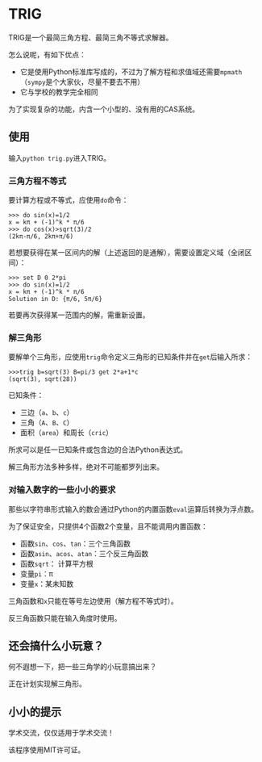 # TRIG
TRIG是一个最简三角方程、最简三角不等式求解器。

怎么说呢，有如下优点：

- 它是使用Python标准库写成的，不过为了解方程和求值域还需要`mpmath`（`sympy`是个大家伙，尽量不要去不用）
- 它与学校的教学完全相同

为了实现复杂的功能，内含一个小型的、没有用的CAS系统。

## 使用
输入`python trig.py`进入TRIG。

### 三角方程不等式
要计算方程或不等式，应使用`do`命令：
```
>>> do sin(x)=1/2
x = kπ + (-1)^k * π/6
>>> do cos(x)>sqrt(3)/2
(2kπ-π/6, 2kπ+π/6)
```

若想要获得在某一区间内的解（上述返回的是通解），需要设置定义域（全闭区间）：
```
>>> set D 0 2*pi
>>> do sin(x)=1/2
x = kπ + (-1)^k * π/6
Solution in D: {π/6, 5π/6}
```
若要再次获得某一范围内的解，需重新设置。

### 解三角形
要解单个三角形，应使用`trig`命令定义三角形的已知条件并在`get`后输入所求：
```
>>>trig b=sqrt(3) B=pi/3 get 2*a+1*c
(sqrt(3), sqrt(28))
```

已知条件：

- 三边（`a`、`b`、`c`）
- 三角（`A`、`B`、`C`）
- 面积（`area`）和周长（`cric`）

所求可以是任一已知条件或包含边的合法Python表达式。

解三角形方法多种多样，绝对不可能都罗列出来。

### 对输入数字的一些小小的要求
那些以字符串形式输入的数会通过Python的内置函数`eval`运算后转换为浮点数。

为了保证安全，只提供4个函数2个变量，且不能调用内置函数：

- 函数`sin`、`cos`、`tan`：三个三角函数
- 函数`asin`、`acos`、`atan`：三个反三角函数
- 函数`sqrt`： 计算平方根
- 变量`pi`：π
- 变量`x`：某未知数

三角函数和`x`只能在等号左边使用（解方程不等式时）。

反三角函数只能在输入角度时使用。

## 还会搞什么小玩意？
何不遐想一下，把一些三角学的小玩意搞出来？

正在计划实现解三角形。

## 小小的提示
学术交流，仅仅适用于学术交流！

该程序使用MIT许可证。
